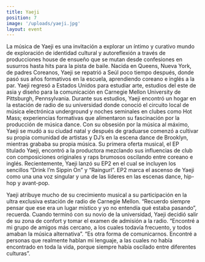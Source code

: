 ```yaml
---
title: Yaeji
position: 7
image: '/uploads/yaeji.jpg'
layout: event
---
```


La música de Yaeji es una invitación a explorar un íntimo y curativo mundo de exploración de identidad cultural y autoreflexión a través de producciones house de ensueño que se mutan desde confesiones en susurros hasta hits para la pista de baile. Nacida en Queens, Nueva York, de padres Coreanos, Yaeji se repatrió a Seúl poco tiempo después, donde pasó sus años formativos en la escuela, aprendiendo coreano e inglés a la par. Yaeji regresó a Estados Unidos para estudiar arte, estudios del este de asia y diseño para la comunicación en Carnegie Mellon University de Pittsburgh, Pennsylvania. Durante sus estudios, Yaeji encontró un hogar en la estación de radio de su universidad donde conoció el circuito local de música electrónica underground y noches seminales en clubes como Hot Mass; experiencias formativas que alimentaron su fascinación por la producción de música dance. Con su obsesión por la música al máximo, Yaeji se mudó a su ciudad natal y después de graduarse comenzó a cultivar su propia comunidad de artistas y DJ’s en la escena dance de Brooklyn, mientras grababa su propia música. Su primera oferta musical, el EP titulado Yaeji, encontró a la productora mezclando sus influencias de club con composiciones originales y raps brumosos oscilando entre coreano e inglés. Recientemente, Yaeji lanzó su EP2 en el cual se incluyen los sencillos “Drink I’m Sippin On” y “Raingurl”. EP2 marca el ascenso de Yaeji como una una voz singular y una de las líderes en las escenas dance, hip-hop y avant-pop.

Yaeji atribuye mucho de su crecimiento musical a su participación en la ultra exclusiva estación de radio de Carnegie Mellon. “Recuerdo siempre pensar que ese era un lugar místico y yo no entendía qué estaba pasando”, recuerda. Cuando terminó con su novio de la universidad, Yaeji decidió salir de su zona de confort y tomar el examen de admisión a la radio. “Encontré a mi grupo de amigos más cercano, a los cuales todavía frecuento, y todos amaban la música alternativa”. “Es otra forma de comunicarnos. Encontré a personas que realmente hablan mi lenguaje, a las cuales no había encontrado en toda la vida, porque siempre había oscilado entre diferentes culturas”.
